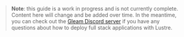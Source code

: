 > **Note**: this guide is a work in progress and is not currently complete. Content
> here will change and be added over time. In the meantime, you can check out the
> [Gleam Discord server](https://discord.gg/Fm8Pwmy) if you have any questions about
> how to deploy full stack applications with Lustre.
